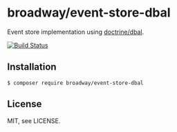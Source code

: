 broadway/event-store-dbal
=========================

Event store implementation using [doctrine/dbal](https://github.com/doctrine/dbal).

[![Build Status](https://travis-ci.org/broadway/event-store-dbal.svg?branch=master)](https://travis-ci.org/broadway/event-store-dbal)

## Installation

```
$ composer require broadway/event-store-dbal
```

## License

MIT, see LICENSE.
